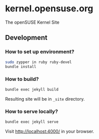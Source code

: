 # kernel.opensuse.org

The openSUSE Kernel Site

## Development

### How to set up environment?

```bash
sudo zypper in ruby ruby-devel
bundle install
```

### How to build?

```bash
bundle exec jekyll build
```

Resulting site will be in `_site` directory.

### How to serve locally?

```bash
bundle exec jekyll serve
```

Visit <http://localhost:4000/> in your browser.
